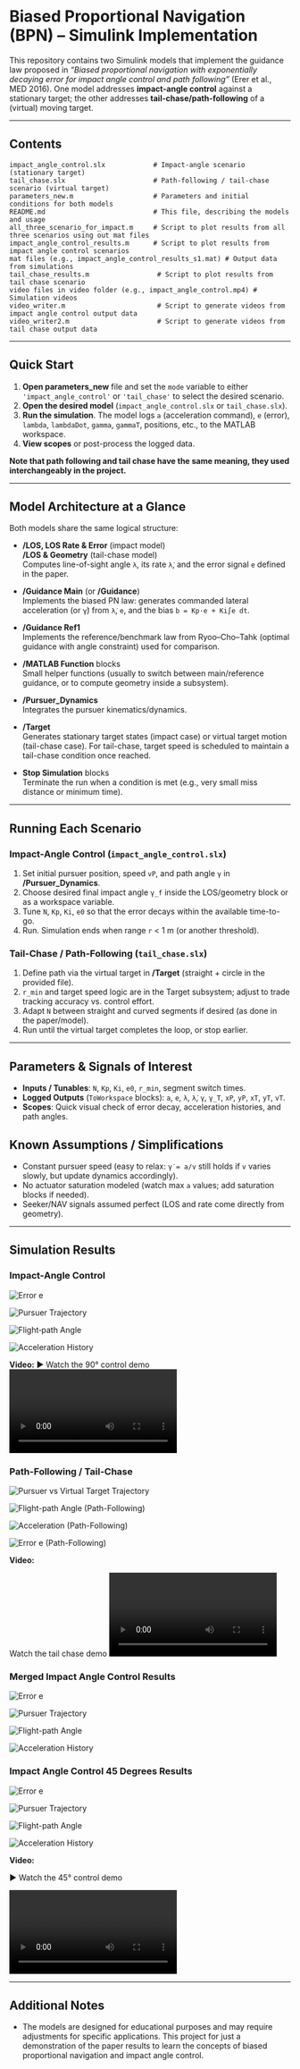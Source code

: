 # Biased Proportional Navigation (BPN) – Simulink Implementation

This repository contains two Simulink models that implement the guidance law proposed in *“Biased proportional navigation with exponentially decaying error for impact angle control and path following”* (Erer et al., MED 2016). One model addresses **impact-angle control** against a stationary target; the other addresses **tail-chase/path-following** of a (virtual) moving target.

---
## Contents
```
impact_angle_control.slx            # Impact-angle scenario (stationary target)
tail_chase.slx                      # Path-following / tail-chase scenario (virtual target)
parameters_new.m                    # Parameters and initial conditions for both models
README.md                           # This file, describing the models and usage
all_three_scenario_for_impact.m     # Script to plot results from all three scenarios using out mat files
impact_angle_control_results.m      # Script to plot results from impact angle control scenarios
mat files (e.g., impact_angle_control_results_s1.mat) # Output data from simulations 
tail_chase_results.m                 # Script to plot results from tail chase scenario 
video files in video folder (e.g., impact_angle_control.mp4) # Simulation videos
video_writer.m                       # Script to generate videos from impact angle control output data
video_writer2.m                      # Script to generate videos from tail chase output data
```
---
## Quick Start
1. **Open parameters_new** file and set the `mode` variable to either `'impact_angle_control'` or `'tail_chase'` to select the desired scenario. 
2. **Open the desired model** (`impact_angle_control.slx` or `tail_chase.slx`).
3. **Run the simulation**. The model logs `a` (acceleration command), `e` (error), `lambda`, `lambdaDot`, `gamma`, `gammaT`, positions, etc., to the MATLAB workspace.
4. **View scopes** or post-process the logged data.

**Note that path following and tail chase have the same meaning, they used interchangeably in the project.**

---
## Model Architecture at a Glance

Both models share the same logical structure:

- **/LOS, LOS Rate & Error**  (impact model)  
  **/LOS & Geometry** (tail-chase model)  
  Computes line-of-sight angle `λ`, its rate `λ̇`, and the error signal `e` defined in the paper.

- **/Guidance Main** (or **/Guidance**)  
  Implements the biased PN law: generates commanded lateral acceleration (or `γ̇`) from `λ̇`, `e`, and the bias `b = Kp·e + Ki∫e dt`.

- **/Guidance Ref1**  
  Implements the reference/benchmark law from Ryoo–Cho–Tahk (optimal guidance with angle constraint) used for comparison.

- **/MATLAB Function** blocks  
  Small helper functions (usually to switch between main/reference guidance, or to compute geometry inside a subsystem).

- **/Pursuer_Dynamics**  
  Integrates the pursuer kinematics/dynamics.

- **/Target**  
  Generates stationary target states (impact case) or virtual target motion (tail-chase case). For tail-chase, target speed is scheduled to maintain a tail-chase condition once reached.

- **Stop Simulation** blocks  
  Terminate the run when a condition is met (e.g., very small miss distance or minimum time).

---
## Running Each Scenario

### Impact-Angle Control (`impact_angle_control.slx`)
1. Set initial pursuer position, speed `vP`, and path angle `γ` in **/Pursuer_Dynamics**.
2. Choose desired final impact angle `γ_f` inside the LOS/geometry block or as a workspace variable.
3. Tune `N`, `Kp`, `Ki`, `e0` so that the error decays within the available time-to-go.
4. Run. Simulation ends when range `r` < 1 m (or another threshold).

### Tail-Chase / Path-Following (`tail_chase.slx`)
1. Define path via the virtual target in **/Target** (straight + circle in the provided file).
2. `r_min` and target speed logic are in the Target subsystem; adjust to trade tracking accuracy vs. control effort.
3. Adapt `N` between straight and curved segments if desired (as done in the paper/model).
4. Run until the virtual target completes the loop, or stop earlier.

---
## Parameters & Signals of Interest

- **Inputs / Tunables**: `N`, `Kp`, `Ki`, `e0`, `r_min`, segment switch times.
- **Logged Outputs** (`ToWorkspace` blocks): `a`, `e`, `λ`, `λ̇`, `γ`, `γ_T`, `xP`, `yP`, `xT`, `yT`, `vT`.
- **Scopes**: Quick visual check of error decay, acceleration histories, and path angles.

## Known Assumptions / Simplifications

- Constant pursuer speed (easy to relax: `γ̇ = a/v` still holds if `v` varies slowly, but update dynamics accordingly).
- No actuator saturation modeled (watch max `a` values; add saturation blocks if needed).
- Seeker/NAV signals assumed perfect (LOS and rate come directly from geometry).

---

## Simulation Results

### Impact-Angle Control

![Error e](impact_angle_control_results_scenario12025_07_28_112427/impact_angle_control_error.png)

![Pursuer Trajectory](impact_angle_control_results_scenario12025_07_28_112427/impact_angle_control_trajectory.png)

![Flight‑path Angle](impact_angle_control_results_scenario12025_07_28_112427/impact_angle_control_flight_path_angle.png)

![Acceleration History](impact_angle_control_results_scenario12025_07_28_112427/impact_angle_control_acceleration.png)

**Video:**
▶️ Watch the 90° control demo
<video controls
      src="https://github.com/user-attachments/assets/8ab9eedf-d558-4cc9-86f5-523fd37b8ae9"
      style="max-width:100%;">
  Your browser doesn’t support HTML5 video.
</video>

### Path-Following / Tail-Chase

![Pursuer vs Virtual Target Trajectory](tail_chase_results_2025_07_28_113113/trajectory_path_following.png)

![Flight-path Angle (Path-Following)](tail_chase_results_2025_07_28_113113/flight_path_angle_path_following.png)

![Acceleration (Path-Following)](tail_chase_results_2025_07_28_113113/acceleration_path_following.png)

![Error e (Path-Following)](tail_chase_results_2025_07_28_113113/error_path_following.png)

**Video:**

Watch the tail chase demo
<video controls
      src="https://github.com/user-attachments/assets/03189754-e318-47a8-b663-f0c8c1a863ed"
      style="max-width:100%;">
  Your browser doesn’t support HTML5 video.
</video>

### Merged Impact Angle Control Results
![Error e](merged_all_results_for_impact_angle_control_2025_07_28_113632/error.png)

![Pursuer Trajectory](merged_all_results_for_impact_angle_control_2025_07_28_113632/trajectory.png)

![Flight-path Angle](merged_all_results_for_impact_angle_control_2025_07_28_113632/flight_path_angle.png)

![Acceleration History](merged_all_results_for_impact_angle_control_2025_07_28_113632/acceleration.png)

### Impact Angle Control 45 Degrees Results
![Error e](impact_angle_45_control_results_scenario12025_07_28_115042/impact_angle_control_error.png)

![Pursuer Trajectory](impact_angle_45_control_results_scenario12025_07_28_115042/impact_angle_control_trajectory.png)

![Flight-path Angle](impact_angle_45_control_results_scenario12025_07_28_115042/impact_angle_control_flight_path_angle.png)

![Acceleration History](impact_angle_45_control_results_scenario12025_07_28_115042/impact_angle_control_acceleration.png)

**Video:**

▶️ Watch the 45° control demo

<video controls
      src="https://github.com/user-attachments/assets/8c260e0e-47c1-4c40-ad79-f5bc2d811460"
      style="max-width:100%;">
  Your browser doesn’t support HTML5 video.
</video>

---

## Additional Notes
- The models are designed for educational purposes and may require adjustments for specific applications. This project for just a demonstration of the paper results to learn the concepts of biased proportional navigation and impact angle control.

